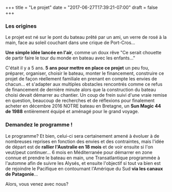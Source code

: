 +++
title = "Le projet"
date = "2017-06-27T17:39:21-07:00"
draft = false
+++

### Les origines
Le projet est né sur le pont du bateau prêté par un ami, un verre de rosé à la main, face au soleil couchant dans une crique de Port-Cros...

**Une simple idée lancée en l'air**, comme un doux rêve "Ce serait chouette de partir faire le tour du monde en bateau avec les enfants..."

C'était il y a 5 ans. **5 ans pour mettre en place ce projet** un peu fou, préparer, organiser, choisir le bateau, monter le financement, construire ce projet de façon réellement familiale en prenant en compte les envies de chacun... et s'adapter aux multiples obstacles rencontrés comme ce refus de financement de dernière minute alors que la construction du bateau choisi devait démarrer au chantier. Un coup de frein suivi d'une vraie remise en question, beaucoup de recherches et de réflexions pour finalement acheter en décembre 2016 NOTRE bateau en Bretagne, un **Sun Magic 44 de 1988** entièrement équipé et aménagé pour le grand voyage.

### Demandez le programme !
Le programme? Et bien, celui-ci sera certainement amené à évoluer à de nombreuses reprises en fonction des envies et des contraintes, mais l'idée de départ est de **rallier l'Australie en 18 mois** et de voir ensuite si l'on veut/peut continuer... 6 mois en Méditerranée pour démarrer en zone connue et prendre le bateau en main, une Transatlantique programmée à l'automne afin de suivre les Alysés, et ensuite l'objectif si tout va bien est de rejoindre le Pacifique en contournant l'Amérique du Sud **via les canaux de Patagonie**...

Alors, vous venez avec nous?
